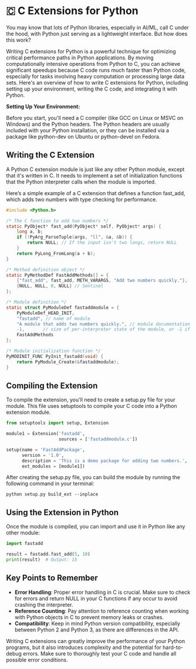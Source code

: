 # 🇨 C Extensions for Python

You may know that lots of Python libraries, especially in AI/ML, call C under the hood, with Python just serving as a lightweight interface. But how does this work?

Writing C extensions for Python is a powerful technique for optimizing critical performance paths in Python applications. By moving computationally intensive operations from Python to C, you can achieve significant speedups because C code runs much faster than Python code, especially for tasks involving heavy computation or processing large data sets. Here's an overview of how to write C extensions for Python, including setting up your environment, writing the C code, and integrating it with Python.

**Setting Up Your Environment:**

Before you start, you'll need a C compiler (like GCC on Linux or MSVC on Windows) and the Python headers. The Python headers are usually included with your Python installation, or they can be installed via a package like python-dev on Ubuntu or python-devel on Fedora.

## Writing the C Extension

A Python C extension module is just like any other Python module, except that it's written in C. It needs to implement a set of initialization functions that the Python interpreter calls when the module is imported.

Here’s a simple example of a C extension that defines a function fast_add, which adds two numbers with type checking for performance.

```c
#include <Python.h>

/* The C function to add two numbers */
static PyObject* fast_add(PyObject* self, PyObject* args) {
    long a, b;
    if (!PyArg_ParseTuple(args, "ll", &a, &b)) {
        return NULL; // If the input isn't two longs, return NULL
    }
    return PyLong_FromLong(a + b);
}

/* Method definition object */
static PyMethodDef FastAddMethods[] = {
    {"fast_add", fast_add, METH_VARARGS, "Add two numbers quickly."},
    {NULL, NULL, 0, NULL} // Sentinel
};

/* Module definition */
static struct PyModuleDef fastaddmodule = {
    PyModuleDef_HEAD_INIT,
    "fastadd", // name of module
    "A module that adds two numbers quickly.", // module documentation
    -1,       // size of per-interpreter state of the module, or -1 if the module keeps state in global variables.
    FastAddMethods
};

/* Module initialization function */
PyMODINIT_FUNC PyInit_fastadd(void) {
    return PyModule_Create(&fastaddmodule);
}
```

## Compiling the Extension

To compile the extension, you'll need to create a setup.py file for your module. This file uses setuptools to compile your C code into a Python extension module.

```python
from setuptools import setup, Extension

module1 = Extension('fastadd',
                    sources = ['fastaddmodule.c'])

setup(name = 'FastAddPackage',
      version = '1.0',
      description = 'This is a demo package for adding two numbers.',
      ext_modules = [module1])
```

After creating the setup.py file, you can build the module by running the following command in your terminal:

```shell
python setup.py build_ext --inplace
```

## Using the Extension in Python

Once the module is compiled, you can import and use it in Python like any other module:

```python
import fastadd

result = fastadd.fast_add(5, 10)
print(result)  # Output: 15
```

## Key Points to Remember

- **Error Handling**: Proper error handling in C is crucial. Make sure to check for errors and return NULL in your C functions if any occur to avoid crashing the interpreter.
- **Reference Counting**: Pay attention to reference counting when working with Python objects in C to prevent memory leaks or crashes.
- **Compatibility**: Keep in mind Python version compatibility, especially between Python 2 and Python 3, as there are differences in the API.

Writing C extensions can greatly improve the performance of your Python programs, but it also introduces complexity and the potential for hard-to-debug errors. Make sure to thoroughly test your C code and handle all possible error conditions.